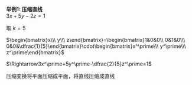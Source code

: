 **举例1: 压缩直线**  
$3x+5y-2z=1$  
  
取 $k=5$  
  
$\begin{bmatrix}x\\\ y\\\ z\end{bmatrix}=\begin{bmatrix}1&0&0\\ 0&1&0\\\ 0&0&\dfrac{1}{5}\end{bmatrix}\cdot\begin{bmatrix}x^\prime\\\ y^\prime\\\ z^\prime\end{bmatrix}$  
  
$\Rightarrow3x^\prime+5y^\prime-\dfrac{2}{5}z^\prime=1$  
  
压缩变换将平面压缩成平面，将直线压缩成直线  
